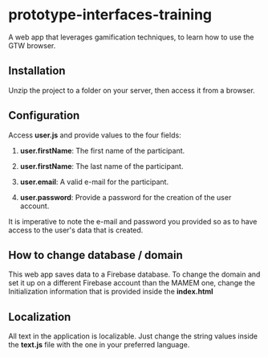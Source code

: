 # prototype-interfaces-training
A web app that leverages gamification techniques, to learn how to use the GTW browser.

## Installation
Unzip the project to a folder on your server, then access it from a browser.

## Configuration
Access **user.js** and provide values to the four fields:

1. **user.firstName**: The first name of the participant.

2. **user.firstName**: The last name of the participant.

3. **user.email**: A valid e-mail for the participant.
 
4. **user.password**: Provide a password for the creation of the user account.
  

It is imperative to note the e-mail and password you provided so as to have access to the user's data that is created.

## How to change database / domain
This web app saves data to a Firebase database. To change the domain and set it up on a different Firebase account than the MAMEM one,
 change the Initialization information that is provided inside the **index.html**
  
## Localization
All text in the application is localizable. Just change the string values inside the **text.js** file with the one
in your preferred language.